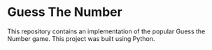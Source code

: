 # Guess The Number
This repository contains an implementation of the popular Guess the Number game.
This project was built using Python.